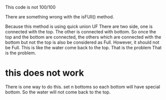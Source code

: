 This code is not 100/100

There are something wrong with the isFUll() method.

Because this method is using quick union UF
There are two side, one is connected with the top. The other is connected with bottom. So once the top and the bottom are connected, the others which are connected with the bottom but not the top is also be considered as Full. However, it should not be Full. This is like the water come back to the top. That is the problem That is the problem.

# this does not work
There is one way to do this.
set n bottoms so each bottom will have special bottom. So the water will not come back to the top.




